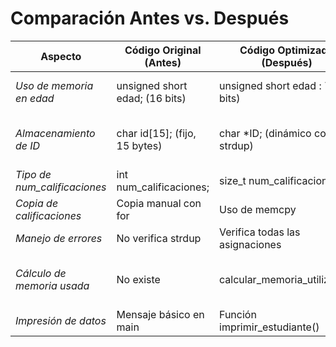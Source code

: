 # Comparación Antes vs. Después

| Aspecto | Código Original (Antes) | Código Optimizado (Después) | Mejora |
|---------|----------------------------|---------------------------------|------------|
| *Uso de memoria en edad* | unsigned short edad; (16 bits) | unsigned short edad : 7; (7 bits) | Reduce espacio con bitfield. |
| *Almacenamiento de ID* | char id[15]; (fijo, 15 bytes) | char *ID; (dinámico con strdup) | Evita desperdicio de memoria. |
| *Tipo de num_calificaciones* | int num_calificaciones; | size_t num_calificaciones; | Más seguro y portátil. |
| *Copia de calificaciones* | Copia manual con for | Uso de memcpy | Mayor eficiencia. |
| *Manejo de errores* | No verifica strdup | Verifica todas las asignaciones | Mayor seguridad. |
| *Cálculo de memoria usada* | No existe | calcular_memoria_utilizada() | Permite analizar uso de memoria. |
| *Impresión de datos* | Mensaje básico en main | Función imprimir_estudiante() | Salida más organizada. |
